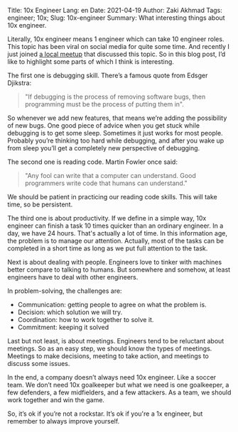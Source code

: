 Title: 10x Engineer
Lang: en
Date: 2021-04-19
Author: Zaki Akhmad
Tags: engineer; 10x;
Slug: 10x-engineer
Summary: What interesting things about 10x engineer.

Literally, 10x engineer means 1 engineer which can take 10 engineer roles.
This topic has been viral on social media for quite some time.
And recently I just joined
[a local meetup](https://www.eventbrite.com/x/deep-tech-talk-18-bersama-theresia-tanzil-tickets-146796007811)
that discussed this topic. So in this blog post, 
I’d like to highlight some parts of which I think is interesting.

The first one is debugging skill. There’s a famous quote from Edsger Djikstra:

> "If debugging is the process of removing software bugs,
> then programming must be the process of putting them in".

So whenever we add new features, that means we’re adding the possibility
of new bugs. One good piece of advice when you get stuck while debugging
is to get some sleep. Sometimes it just works for most people.
Probably you’re thinking too hard while debugging, and after you wake up
from sleep you’ll get a completely new perspective of debugging.

The second one is reading code. Martin Fowler once said:

> "Any fool can write that a computer can understand.
> Good programmers write code that humans can understand."

We should be patient in practicing our reading code skills.
This will take time, so be persistent.

The third one is about productivity. If we define in a simple way,
10x engineer can finish a task 10 times quicker than an ordinary engineer.
In a day, we have 24 hours. That's actually a lot of time.
In this information age, the problem is to manage our attention.
Actually, most of the tasks can be completed in a short time as long as
we put full attention to the task.

Next is about dealing with people. Engineers love to tinker with machines
better compare to talking to humans. But somewhere and somehow,
at least engineers have to deal with other engineers.

In problem-solving, the challenges are:

* Communication: getting people to agree on what the problem is.
* Decision: which solution we will try.
* Coordination: how to work together to solve it.
* Commitment: keeping it solved

Last but not least, is about meetings. Engineers tend to be reluctant
about meetings. So as an easy step, we should know the types of meetings.
Meetings to make decisions, meeting to take action,
and meetings to discuss some issues.

In the end, a company doesn’t always need 10x engineer. Like a soccer team.
We don’t need 10x goalkeeper but what we need is one goalkeeper,
a few defenders, a few midfielders, and a few attackers.
As a team, we should work together and win the game.

So, it’s ok if you’re not a rockstar. It’s ok if you're a 1x engineer,
but remember to always improve yourself.
